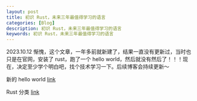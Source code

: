```yaml
---
layout: post
title: 初识 Rust，未来三年最值得学习的语言
categories: [Blog]
description: 初识 Rust，未来三年最值得学习的语言
keywords: 初识 Rust，未来三年最值得学习的语言
---
```


2023.10.12
惭愧，这个文章，一年多前就新建了，结果一直没有更新过，当时也只是在官网，安装了 rust，跑了一个 hello world，然后就没有然后了！！！现在，决定至少学个明白吧，找个技术学习一下。后续博客会持续更新～

新的 hello world [link](/2022/02/14/rust-hello-world/)

Rust 分类 [link](/categories/#Rust)
